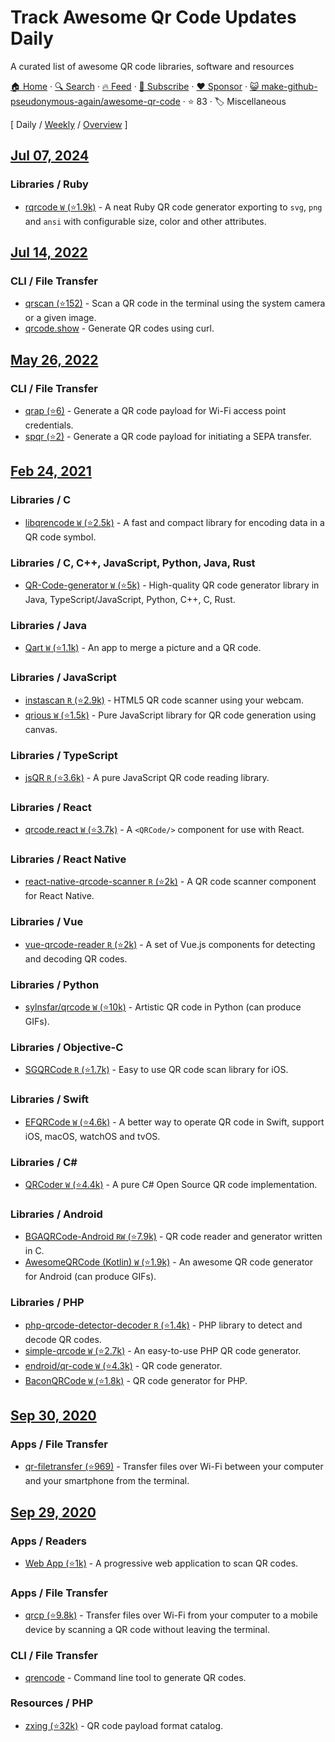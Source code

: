 # Track Awesome Qr Code Updates Daily

A curated list of awesome QR code libraries, software and resources

[🏠 Home](/README.md) · [🔍 Search](https://www.trackawesomelist.com/search/) · [🔥 Feed](https://www.trackawesomelist.com/make-github-pseudonymous-again/awesome-qr-code/rss.xml) · [📮 Subscribe](https://trackawesomelist.us17.list-manage.com/subscribe?u=d2f0117aa829c83a63ec63c2f&id=36a103854c) · [❤️  Sponsor](https://github.com/sponsors/theowenyoung) · [😺 make-github-pseudonymous-again/awesome-qr-code](https://github.com/make-github-pseudonymous-again/awesome-qr-code) · ⭐ 83 · 🏷️ Miscellaneous

[ Daily / [Weekly](/content/make-github-pseudonymous-again/awesome-qr-code/week/README.md) / [Overview](/content/make-github-pseudonymous-again/awesome-qr-code/readme/README.md) ]

## [Jul 07, 2024](/content/2024/07/07/README.md)

### Libraries / Ruby

*   [rqrcode `W` (⭐1.9k)](https://github.com/whomwah/rqrcode) - A neat Ruby QR code generator exporting to `svg`, `png` and `ansi` with configurable size, color and other attributes.

## [Jul 14, 2022](/content/2022/07/14/README.md)

### CLI / File Transfer

*   [qrscan (⭐152)](https://github.com/sayanarijit/qrscan) - Scan a QR code in the terminal using the system camera or a given image.
*   [qrcode.show](https://qrcode.show) - Generate QR codes using curl.

## [May 26, 2022](/content/2022/05/26/README.md)

### CLI / File Transfer

*   [qrap (⭐6)](https://github.com/make-github-pseudonymous-again/qrap) - Generate a QR code payload for Wi-Fi access point credentials.
*   [spqr (⭐2)](https://github.com/make-github-pseudonymous-again/spqr) - Generate a QR code payload for initiating a SEPA transfer.

## [Feb 24, 2021](/content/2021/02/24/README.md)

### Libraries / C

*   [libqrencode `W` (⭐2.5k)](https://github.com/fukuchi/libqrencode) - A fast and compact library for encoding data in a QR code symbol.

### Libraries / C, C++, JavaScript, Python, Java, Rust

*   [QR-Code-generator `W` (⭐5k)](https://github.com/nayuki/QR-Code-generator) - High-quality QR code generator library in Java, TypeScript/JavaScript, Python, C++, C, Rust.

### Libraries / Java

*   [Qart `W` (⭐1.1k)](https://github.com/scola/Qart) - An app to merge a picture and a QR code.

### Libraries / JavaScript

*   [instascan `R` (⭐2.9k)](https://github.com/schmich/instascan) - HTML5 QR code scanner using your webcam.
*   [qrious `W` (⭐1.5k)](https://github.com/neocotic/qrious) - Pure JavaScript library for QR code generation using canvas.

### Libraries / TypeScript

*   [jsQR `R` (⭐3.6k)](https://github.com/cozmo/jsQR) - A pure JavaScript QR code reading library.

### Libraries / React

*   [qrcode.react `W` (⭐3.7k)](https://github.com/zpao/qrcode.react) - A `<QRCode/>` component for use with React.

### Libraries / React Native

*   [react-native-qrcode-scanner `R` (⭐2k)](https://github.com/moaazsidat/react-native-qrcode-scanner) - A QR code scanner component for React Native.

### Libraries / Vue

*   [vue-qrcode-reader `R` (⭐2k)](https://github.com/gruhn/vue-qrcode-reader) - A set of Vue.js components for detecting and decoding QR codes.

### Libraries / Python

*   [sylnsfar/qrcode `W` (⭐10k)](https://github.com/sylnsfar/qrcode) - Artistic QR code in Python (can produce GIFs).

### Libraries / Objective-C

*   [SGQRCode `R` (⭐1.7k)](https://github.com/kingsic/SGQRCode) - Easy to use QR code scan library for iOS.

### Libraries / Swift

*   [EFQRCode `W` (⭐4.6k)](https://github.com/EFPrefix/EFQRCode) - A better way to operate QR code in Swift, support iOS, macOS, watchOS and tvOS.

### Libraries / C#

*   [QRCoder `W` (⭐4.4k)](https://github.com/codebude/QRCoder) - A pure C# Open Source QR code implementation.

### Libraries / Android

*   [BGAQRCode-Android `RW` (⭐7.9k)](https://github.com/bingoogolapple/BGAQRCode-Android) - QR code reader and generator written in C.
*   [AwesomeQRCode (Kotlin) `W` (⭐1.9k)](https://github.com/SumiMakito/AwesomeQRCode) - An awesome QR code generator for Android (can produce GIFs).

### Libraries / PHP

*   [php-qrcode-detector-decoder `R` (⭐1.4k)](https://github.com/khanamiryan/php-qrcode-detector-decoder) - PHP library to detect and decode QR codes.
*   [simple-qrcode `W` (⭐2.7k)](https://github.com/SimpleSoftwareIO/simple-qrcode) - An easy-to-use PHP QR code generator.
*   [endroid/qr-code `W` (⭐4.3k)](https://github.com/endroid/qr-code) - QR code generator.
*   [BaconQRCode `W` (⭐1.8k)](https://github.com/Bacon/BaconQRCode) - QR code generator for PHP.

## [Sep 30, 2020](/content/2020/09/30/README.md)

### Apps / File Transfer

*   [qr-filetransfer (⭐969)](https://github.com/sdushantha/qr-filetransfer) - Transfer files over Wi-Fi between your computer and your smartphone from the terminal.

## [Sep 29, 2020](/content/2020/09/29/README.md)

### Apps / Readers

*   [Web App (⭐1k)](https://github.com/code-kotis/qr-code-scanner) - A progressive web application to scan QR codes.

### Apps / File Transfer

*   [qrcp (⭐9.8k)](https://github.com/claudiodangelis/qrcp) - Transfer files over Wi-Fi from your computer to a mobile device by scanning a QR code without leaving the terminal.

### CLI / File Transfer

*   [qrencode](https://fukuchi.org/works/qrencode) - Command line tool to generate QR codes.

### Resources / PHP

*   [zxing (⭐32k)](https://github.com/zxing/zxing/wiki/Barcode-Contents) - QR code payload format catalog.